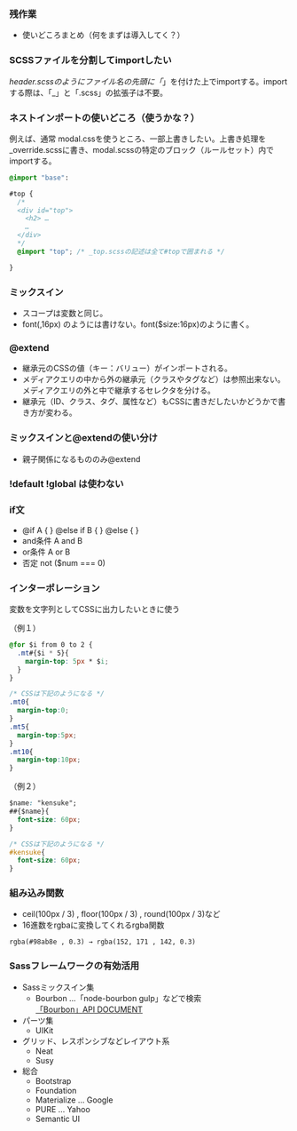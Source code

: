 ### 残作業
- 使いどころまとめ（何をまずは導入してく？）

### SCSSファイルを分割してimportしたい
_header.scssのようにファイル名の先頭に「_」を付けた上でimportする。importする際は、「_」と「.scss」の拡張子は不要。

### ネストインポートの使いどころ（使うかな？）
例えば、通常 modal.cssを使うところ、一部上書きしたい。上書き処理を _override.scssに書き、modal.scssの特定のブロック（ルールセット）内でimportする。
```css
@import "base":

#top {
  /*
  <div id="top">
    <h2> …
    …
  </div>
  */
  @import "top"; /* _top.scssの記述は全て#topで囲まれる */

}
```

### ミックスイン
- スコープは変数と同じ。
- font(,16px) のようには書けない。font($size:16px)のように書く。

### @extend
- 継承元のCSSの値（キー：バリュー）がインポートされる。
- メディアクエリの中から外の継承元（クラスやタグなど）は参照出来ない。メディアクエリの外と中で継承するセレクタを分ける。
- 継承元（ID、クラス、タグ、属性など）もCSSに書きだしたいかどうかで書き方が変わる。

### ミックスインと@extendの使い分け
- 親子関係になるもののみ@extend

### !default !global は使わない

### if文
- @if A { } @else if B { } @else { }
- and条件 A and B
- or条件 A or B
- 否定 not ($num === 0)

### インターポレーション
変数を文字列としてCSSに出力したいときに使う

（例１）
```css
@for $i from 0 to 2 {
  .mt#{$i * 5}{
    margin-top: 5px * $i;
  }
}

/* CSSは下記のようになる */
.mt0{
  margin-top:0;
}
.mt5{
  margin-top:5px;
}
.mt10{
  margin-top:10px;
}
```
（例２）
```css
$name: "kensuke";
##{$name}{
  font-size: 60px;
}

/* CSSは下記のようになる */
#kensuke{
  font-size: 60px;
}
```



### 組み込み関数
- ceil(100px / 3) , floor(100px / 3) , round(100px / 3)など
- 16進数をrgbaに変換してくれるrgba関数
```
rgba(#98ab8e , 0.3) → rgba(152, 171 , 142, 0.3)
```

### Sassフレームワークの有効活用
- Sassミックスイン集
  - Bourbon …「node-bourbon gulp」などで検索<br>
  [「Bourbon」API DOCUMENT](https://www.bourbon.io/docs/latest/)
- パーツ集
  - UIKit
- グリッド、レスポンシブなどレイアウト系
  - Neat
  - Susy
- 総合
  - Bootstrap
  - Foundation
  - Materialize … Google
  - PURE … Yahoo
  - Semantic UI